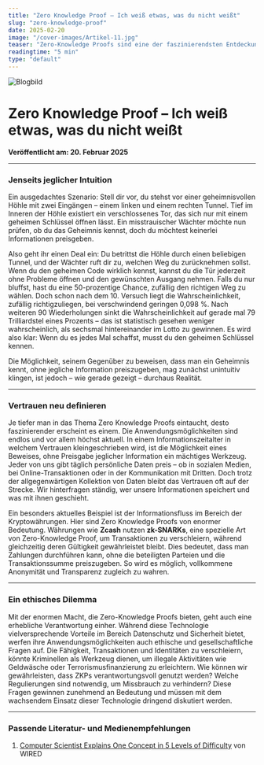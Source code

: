 ```yaml
---
title: "Zero Knowledge Proof – Ich weiß etwas, was du nicht weißt"
slug: "zero-knowledge-proof"
date: 2025-02-20
image: "/cover-images/Artikel-11.jpg"
teaser: "Zero-Knowledge Proofs sind eine der faszinierendsten Entdeckungen der modernen Kryptografie. Doch was steckt hinter dieser scheinbar komplexen Technologie, die es ermöglicht, etwas zu beweisen, ohne dabei ein einziges Detail preiszugeben?"
readingtime: "5 min"
type: "default"
---
```


![Blogbild](/cover-images/Artikel-11.jpg)

# Zero Knowledge Proof – Ich weiß etwas, was du nicht weißt

**Veröffentlicht am: 20. Februar 2025**

---

### Jenseits jeglicher Intuition

Ein ausgedachtes Szenario: Stell dir vor, du stehst vor einer geheimnisvollen Höhle mit zwei Eingängen – einem linken und einem rechten Tunnel. Tief im Inneren der Höhle existiert ein verschlossenes Tor, das sich nur mit einem geheimen Schlüssel öffnen lässt. Ein misstrauischer Wächter möchte nun prüfen, ob du das Geheimnis kennst, doch du möchtest keinerlei Informationen preisgeben.

Also geht ihr einen Deal ein: Du betrittst die Höhle durch einen beliebigen Tunnel, und der Wächter ruft dir zu, welchen Weg du zurücknehmen sollst. Wenn du den geheimen Code wirklich kennst, kannst du die Tür jederzeit ohne Probleme öffnen und den gewünschten Ausgang nehmen. Falls du nur bluffst, hast du eine 50-prozentige Chance, zufällig den richtigen Weg zu wählen. Doch schon nach dem 10. Versuch liegt die Wahrscheinlichkeit, zufällig richtigzuliegen, bei verschwindend geringen 0,098 %. Nach weiteren 90 Wiederholungen sinkt die Wahrscheinlichkeit auf gerade mal 79 Trilliardstel eines Prozents – das ist statistisch gesehen weniger wahrscheinlich, als sechsmal hintereinander im Lotto zu gewinnen. Es wird also klar: Wenn du es jedes Mal schaffst, musst du den geheimen Schlüssel kennen.

Die Möglichkeit, seinem Gegenüber zu beweisen, dass man ein Geheimnis kennt, ohne jegliche Information preiszugeben, mag zunächst unintuitiv klingen, ist jedoch – wie gerade gezeigt – durchaus Realität.

---

### Vertrauen neu definieren

Je tiefer man in das Thema Zero Knowledge Proofs eintaucht, desto faszinierender erscheint es einem. Die Anwendungsmöglichkeiten sind endlos und vor allem höchst aktuell. In einem Informationszeitalter in welchem Vertrauen kleingeschrieben wird, ist die Möglichkeit eines Beweises, ohne Preisgabe jeglicher Information ein mächtiges Werkzeug. Jeder von uns gibt täglich persönliche Daten preis – ob in sozialen Medien, bei Online-Transaktionen oder in der Kommunikation mit Dritten. Doch trotz der allgegenwärtigen Kollektion von Daten bleibt das Vertrauen oft auf der Strecke. Wir hinterfragen ständig, wer unsere Informationen speichert und was mit ihnen geschieht.

Ein besonders aktuelles Beispiel ist der Informationsfluss im Bereich der Kryptowährungen. Hier sind Zero Knowledge Proofs von enormer Bedeutung. Währungen wie **Zcash** nutzen **zk-SNARKs**, eine spezielle Art von Zero-Knowledge Proof, um Transaktionen zu verschleiern, während gleichzeitig deren Gültigkeit gewährleistet bleibt. Dies bedeutet, dass man Zahlungen durchführen kann, ohne die beteiligten Parteien und die Transaktionssumme preiszugeben. So wird es möglich, vollkommene Anonymität und Transparenz zugleich zu wahren.

---

### Ein ethisches Dilemma

Mit der enormen Macht, die Zero-Knowledge Proofs bieten, geht auch eine erhebliche Verantwortung einher. Während diese Technologie vielversprechende Vorteile im Bereich Datenschutz und Sicherheit bietet, werfen ihre Anwendungsmöglichkeiten auch ethische und gesellschaftliche Fragen auf. Die Fähigkeit, Transaktionen und Identitäten zu verschleiern, könnte Kriminellen als Werkzeug dienen, um illegale Aktivitäten wie Geldwäsche oder Terrorismusfinanzierung zu erleichtern. Wie können wir gewährleisten, dass ZKPs verantwortungsvoll genutzt werden? Welche Regulierungen sind notwendig, um Missbrauch zu verhindern? Diese Fragen gewinnen zunehmend an Bedeutung und müssen mit dem wachsendem Einsatz dieser Technologie dringend diskutiert werden.

---

### Passende Literatur- und Medienempfehlungen

1. [Computer Scientist Explains One Concept in 5 Levels of Difficulty](https://www.youtube.com/watch?v=fOGdb1CTu5c) von WIRED

